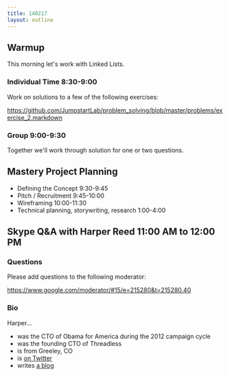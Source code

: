 ```yaml
---
title: 140217
layout: outline
---
```


## Warmup

This morning let's work with Linked Lists.

### Individual Time 8:30-9:00

Work on solutions to a few of the following exercises:

https://github.com/JumpstartLab/problem_solving/blob/master/problems/exercise_2.markdown

### Group 9:00-9:30

Together we'll work through solution for one or two questions.

## Mastery Project Planning

* Defining the Concept 9:30-9:45
* Pitch / Recruitment 9:45-10:00
* Wireframing 10:00-11:30
* Technical planning, storywriting, research 1:00-4:00

## Skype Q&A with Harper Reed 11:00 AM to 12:00 PM 

### Questions

Please add questions to the following moderator:

https://www.google.com/moderator/#15/e=215280&t=215280.40

### Bio

Harper...

* was the CTO of Obama for America during the 2012 campaign cycle
* was the founding CTO of Threadless
* is from Greeley, CO
* is [on Twitter](https://twitter.com/harper)
* writes [a blog](http://www.nata2.org/)
